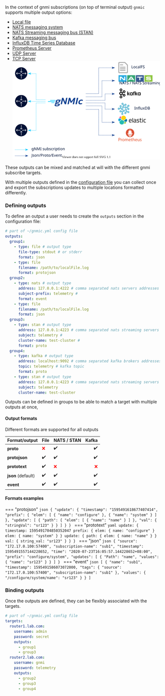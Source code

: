 In the context of gnmi subscriptions (on top of terminal output) `gnmic` supports multiple output options:

* [Local file](file_output.md)
* [NATS messaging system](nats_output.md)
* [NATS Streaming messaging bus (STAN)](stan_output.md)
* [Kafka messaging bus](kafka_output.md)
* [InfluxDB Time Series Database](influxdb_output.md)
* [Prometheus Server](prometheus_output.md)
* [UDP Server](udp_output.md)
* [TCP Server](tcp_output.md)
![outputs](../../images/outputs.svg)

These outputs can be mixed and matched at will with the different gnmi subscribe targets.

With multiple outputs defined in the [configuration file](../file_cfg.md) you can collect once 
and export the subscriptions updates to multiple locations formatted differently.

### Defining outputs

To define an output a user needs to create the `outputs` section in the configuration file:

```yaml
# part of ~/gnmic.yml config file
outputs:
  group1:
    - type: file # output type
      file-type: stdout # or stderr
      format: json
    - type: file
      filename: /path/to/localFile.log  
      format: protojson
  group2:
    - type: nats # output type
      address: 127.0.0.1:4222 # comma separated nats servers addresses
      subject-prefix: telemetry #
      format: event
    - type: file
      filename: /path/to/localFile.log  
      format: json
  group3:
    - type: stan # output type
      address: 127.0.0.1:4223 # comma separated nats streaming servers addresses
      subject: telemetry #
      cluster-name: test-cluster #
      format: proto
  group4:
    - type: kafka # output type
      address: localhost:9092 # comma separated kafka brokers addresses
      topic: telemetry # kafka topic
      format: proto
    - type: stan # output type
      address: 127.0.0.1:4223 # comma separated nats streaming servers addresses
      subject: telemetry
      cluster-name: test-cluster
```

Outputs can be defined in groups to be able to match a target with multiple outputs at once,

#### Output formats

Different formats are supported for all outputs

**Format/output** | **File**                           | **NATS / STAN**                   | **Kafka**
----------------- | ---------------------------------- | --------------------------------- | ---------:
**proto**         | <span style="color:red">:x:</span> | <span>:heavy_check_mark:</span>   | <span>:heavy_check_mark:</span>
**protojson**     | <span>:heavy_check_mark:</span>    | <span>:heavy_check_mark:</span>   | <span>:heavy_check_mark:</span>
**prototext**     | <span>:heavy_check_mark:</span>    | <span style="color:red">:x:</span>| <span style="color:red">:x: </span>
**json** (default)| <span>:heavy_check_mark:</span>    | <span>:heavy_check_mark:</span>   | <span>:heavy_check_mark:</span>
**event**         | <span>:heavy_check_mark:</span>    | <span>:heavy_check_mark:</span>   | <span>:heavy_check_mark:</span>

#### Formats examples

=== "protojson"
    ```json
    {
      "update": {
      "timestamp": "1595491618677407414",
      "prefix": {
        "elem": [
          {
            "name": "configure"
          },
          {
            "name": "system"
          }
        ]
      },
      "update": [
        {
          "path": {
            "elem": [
              {
                "name": "name"
              }
            ]
            },
            "val": {
              "stringVal": "sr123"
            }
          }
        ]
      }
    }
    ```
=== "prototext"
    ```yaml
    update: {
      timestamp: 1595491704850352047
      prefix: {
        elem: {
          name: "configure"
        }
        elem: {
          name: "system"
        }
      }
      update: {
        path: {
          elem: {
            name: "name"
          }
        }
        val: {
          string_val: "sr123"
        }
      }
    }
    ```
=== "json"
    ```json
    {
      "source": "172.17.0.100:57400",
      "subscription-name": "sub1",
      "timestamp": 1595491557144228652,
      "time": "2020-07-23T16:05:57.144228652+08:00",
      "prefix": "configure/system",
      "updates": [
        {
          "Path": "name",
          "values": {
            "name": "sr123"
          }
        }
      ]
    }
    ```
=== "event"
    ```json
    [
      {
        "name": "sub1",
        "timestamp": 1595491586073072000,
        "tags": {
          "source": "172.17.0.100:57400",
          "subscription-name": "sub1"
      },
        "values": {
          "/configure/system/name": "sr123"
        }
      }
    ]
    ```

### Binding outputs

Once the outputs are defined, they can be flexibly associated with the targets.

```yaml
# part of ~/gnmic.yml config file
targets:
  router1.lab.com:
    username: admin
    password: secret
    outputs:
      - group1
      - group3
  router2.lab.com:
    username: gnmi
    password: telemetry
    outputs:
      - group2
      - group3
      - group4
```
